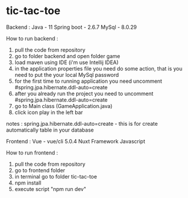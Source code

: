 # tic-tac-toe

Backend : 
Java - 11
Spring boot - 2.6.7
MySql - 8.0.29

How to run backend : 
1. pull the code from repository
2. go to folder backend and open folder game
3. load maven using IDE (i'm use Intellij IDEA)
4. in the application properties file you need do some action, that is you need to put the your local MySql password
5. for the first time to running application you need uncomment #spring.jpa.hibernate.ddl-auto=create
6. after you already run the project you need to uncomment #spring.jpa.hibernate.ddl-auto=create
7. go to Main class (GameApplication.java)
8. click icon play in the left bar

notes :
spring.jpa.hibernate.ddl-auto=create - this is for create automatically table in your database


Frontend : 
Vue - vue/cli 5.0.4
Nuxt Framework
Javascript

How to run frontend : 
1. pull the code from repository
2. go to frontend folder
3. in terminal go to folder tic-tac-toe
4. npm install
5. execute script "npm run dev"
